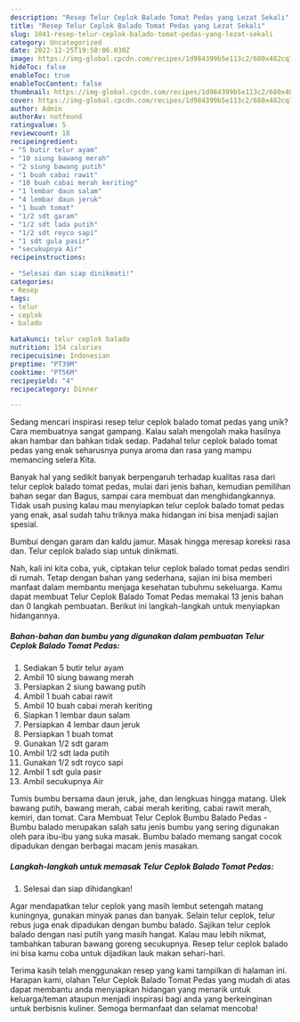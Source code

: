 ```yaml
---
description: "Resep Telur Ceplok Balado Tomat Pedas yang Lezat Sekali"
title: "Resep Telur Ceplok Balado Tomat Pedas yang Lezat Sekali"
slug: 1041-resep-telur-ceplok-balado-tomat-pedas-yang-lezat-sekali
category: Uncategorized
date: 2022-12-25T19:58:06.030Z
image: https://img-global.cpcdn.com/recipes/1d984399b5e113c2/680x482cq70/telur-ceplok-balado-tomat-pedas-foto-resep-utama.jpg
hideToc: false
enableToc: true
enableTocContent: false
thumbnail: https://img-global.cpcdn.com/recipes/1d984399b5e113c2/680x482cq70/telur-ceplok-balado-tomat-pedas-foto-resep-utama.jpg
cover: https://img-global.cpcdn.com/recipes/1d984399b5e113c2/680x482cq70/telur-ceplok-balado-tomat-pedas-foto-resep-utama.jpg
author: Admin
authorAv: notfound
ratingvalue: 5
reviewcount: 18
recipeingredient:
- "5 butir telur ayam"
- "10 siung bawang merah"
- "2 siung bawang putih"
- "1 buah cabai rawit"
- "10 buah cabai merah keriting"
- "1 lembar daun salam"
- "4 lembar daun jeruk"
- "1 buah tomat"
- "1/2 sdt garam"
- "1/2 sdt lada putih"
- "1/2 sdt royco sapi"
- "1 sdt gula pasir"
- "secukupnya Air"
recipeinstructions:

- "Selesai dan siap dinikmati!"
categories:
- Resep
tags:
- telur
- ceplok
- balado

katakunci: telur ceplok balado 
nutrition: 154 calories
recipecuisine: Indonesian
preptime: "PT39M"
cooktime: "PT56M"
recipeyield: "4"
recipecategory: Dinner

---
```





Sedang mencari inspirasi resep telur ceplok balado tomat pedas yang unik? Cara membuatnya sangat gampang. Kalau salah mengolah maka hasilnya akan hambar dan bahkan tidak sedap. Padahal telur ceplok balado tomat pedas yang enak seharusnya punya aroma dan rasa yang mampu memancing selera Kita.





Banyak hal yang sedikit banyak berpengaruh terhadap kualitas rasa dari telur ceplok balado tomat pedas, mulai dari jenis bahan, kemudian pemilihan bahan segar dan Bagus, sampai cara membuat dan menghidangkannya. Tidak usah pusing kalau mau menyiapkan telur ceplok balado tomat pedas yang enak,      asal sudah tahu triknya maka hidangan ini bisa menjadi sajian spesial.














Bumbui dengan garam dan kaldu jamur. Masak hingga meresap koreksi rasa dan. Telur ceplok balado siap untuk dinikmati.






Nah, kali ini kita coba, yuk, ciptakan telur ceplok balado tomat pedas sendiri di rumah. Tetap dengan bahan yang sederhana, sajian ini bisa memberi manfaat dalam membantu menjaga kesehatan tubuhmu sekeluarga. Kamu dapat membuat Telur Ceplok Balado Tomat Pedas memakai 13 jenis bahan dan 0 langkah pembuatan. Berikut ini langkah-langkah untuk menyiapkan hidangannya.

<!--inarticleads1-->

##### Bahan-bahan dan bumbu yang digunakan dalam pembuatan Telur Ceplok Balado Tomat Pedas:

1. Sediakan 5 butir telur ayam
1. Ambil 10 siung bawang merah
1. Persiapkan 2 siung bawang putih
1. Ambil 1 buah cabai rawit
1. Ambil 10 buah cabai merah keriting
1. Siapkan 1 lembar daun salam
1. Persiapkan 4 lembar daun jeruk
1. Persiapkan 1 buah tomat
1. Gunakan 1/2 sdt garam
1. Ambil 1/2 sdt lada putih
1. Gunakan 1/2 sdt royco sapi
1. Ambil 1 sdt gula pasir
1. Ambil secukupnya Air


Tumis bumbu bersama daun jeruk, jahe, dan lengkuas hingga matang. Ulek bawang putih, bawang merah, cabai merah keriting, cabai rawit merah, kemiri, dan tomat. Cara Membuat Telur Ceplok Bumbu Balado Pedas - Bumbu balado merupakan salah satu jenis bumbu yang sering digunakan oleh para ibu-ibu yang suka masak. Bumbu balado memang sangat cocok dipadukan dengan berbagai macam jenis masakan. 

<!--inarticleads2-->

##### Langkah-langkah untuk memasak Telur Ceplok Balado Tomat Pedas:


1. Selesai dan siap dihidangkan!

Agar mendapatkan telur ceplok yang masih lembut setengah matang kuningnya, gunakan minyak panas dan banyak. Selain telur ceplok, telur rebus juga enak dipadukan dengan bumbu balado. Sajikan telur ceplok balado dengan nasi putih yang masih hangat. Kalau mau lebih nikmat, tambahkan taburan bawang goreng secukupnya. Resep telur ceplok balado ini bisa kamu coba untuk dijadikan lauk makan sehari-hari. 

Terima kasih telah menggunakan resep yang kami tampilkan di halaman ini. Harapan kami, olahan Telur Ceplok Balado Tomat Pedas yang mudah di atas dapat membantu anda menyiapkan hidangan yang menarik untuk keluarga/teman ataupun menjadi inspirasi bagi anda yang berkeinginan untuk berbisnis kuliner. Semoga bermanfaat dan selamat mencoba!
